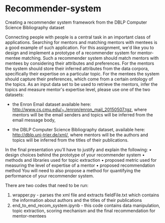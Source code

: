 # Recommender-system
Creating a recommender system framework from the DBLP Computer Science Bibliography dataset 

Connecting people with people is a central task in an important class of applications. Searching for mentors and matching mentors with mentees is a good example of such application. For this assignment, we'd like you to design and implement a prototype of a recommender system for mentor-mentee matching. Such a recommender system should match mentors with mentees by considering their attributes and preferences. For the mentors the system should store their inferred attributes from the data corpora, specifically their expertise on a particular topic. For the mentees the system should capture their preferences, which come from a certain ontology of the topics.
As an input data set to be used to retrieve the mentors, infer the topics and measure mentor's expertise level, please use one of the two datasets: 

- the Enron Email dataset available here: http://www.cs.cmu.edu/~./enron/enron_mail_20150507.tgz, where mentors will be the email senders and topics will be inferred from the email message body,

- the DBLP Computer Science Bibliography dataset, available here: http://dblp.uni-trier.de/xml/, where mentors will be the authors and topics will be inferred from the titles of their publications.


In the final presentation you'll have to justify and explain the following:
•	design choices behind the prototype of your recommender system
•	methods and libraries used for topic extraction
•	proposed metric used for measuring the level of expertise of a mentor
•	proposed recommendation method
You will need to also propose a method for quantifying the performance of your recommender system.

There are two codes that need to be run: 

1. wrapper.py - parses the xml file and extracts fieldFile.txt which contains the information about authors and the titles of their publications
2. end_to_end_recom_system.ipynb - this code contains data manipulation, topic extraction, scoring mechanism and the final recommendation for mentor-mentees
